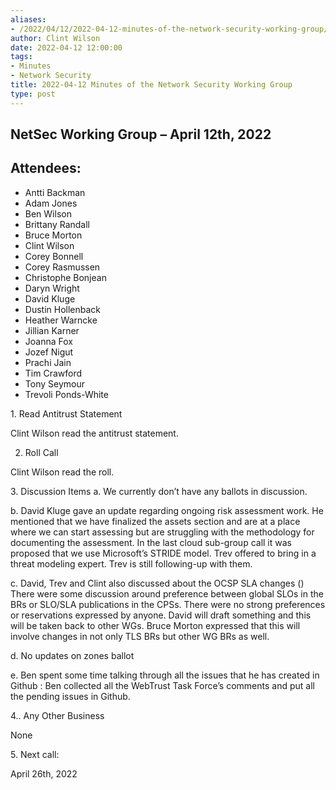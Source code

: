 ```yaml
---
aliases:
- /2022/04/12/2022-04-12-minutes-of-the-network-security-working-group/
author: Clint Wilson
date: 2022-04-12 12:00:00
tags:
- Minutes
- Network Security
title: 2022-04-12 Minutes of the Network Security Working Group
type: post
---
```


## NetSec Working Group – April 12th, 2022

## Attendees:

- Antti Backman
- Adam Jones
- Ben Wilson
- Brittany Randall
- Bruce Morton
- Clint Wilson
- Corey Bonnell
- Corey Rasmussen
- Christophe Bonjean
- Daryn Wright
- David Kluge
- Dustin Hollenback
- Heather Warncke
- Jillian Karner
- Joanna Fox
- Jozef Nigut
- Prachi Jain
- Tim Crawford
- Tony Seymour
- Trevoli Ponds-White

1. Read Antitrust Statement

Clint Wilson read the antitrust statement.

2. Roll Call

Clint Wilson read the roll.

3. Discussion Items
a. We currently don’t have any ballots in discussion.

b. David Kluge gave an update regarding ongoing risk assessment work. He mentioned that we have finalized the assets section and are at a place where we can start assessing but are struggling with the methodology for documenting the assessment. In the last cloud sub-group call it was proposed that we use Microsoft’s STRIDE model. Trev offered to bring in a threat modeling expert. Trev is still following-up with them.

c. David, Trev and Clint also discussed about the OCSP SLA changes () There were some discussion around preference between global SLOs in the BRs or SLO/SLA publications in the CPSs. There were no strong preferences or reservations expressed by anyone. David will draft something and this will be taken back to other WGs. Bruce Morton expressed that this will involve changes in not only TLS BRs but other WG BRs as well.

d. No updates on zones ballot

e. Ben spent some time talking through all the issues that he has created in Github : Ben collected all the WebTrust Task Force’s comments and put all the pending issues in Github.

4.. Any Other Business

None

5. Next call:

April 26th, 2022